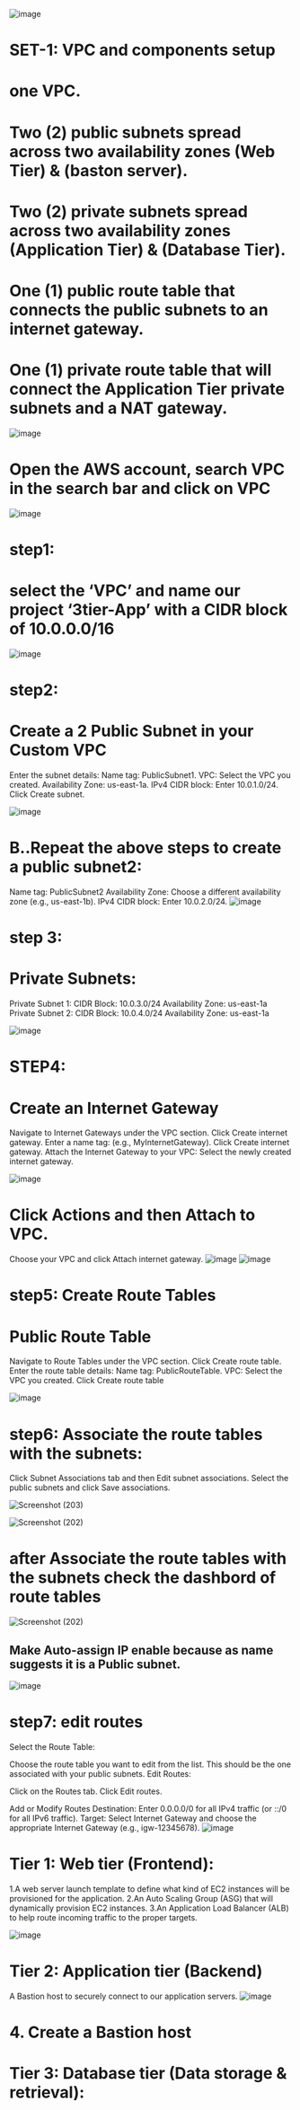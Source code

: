 ![image](https://github.com/user-attachments/assets/67a769c2-eee1-4abf-92e5-71715c5b2036)


# SET-1: VPC and components setup
# one VPC.
# Two (2) public subnets spread across two availability zones (Web Tier) & (baston server).
# Two (2) private subnets spread across two availability zones (Application Tier) & (Database Tier).
# One (1) public route table that connects the public subnets to an internet gateway.
# One (1) private route table that will connect the Application Tier private subnets and a NAT gateway.

![image](https://github.com/user-attachments/assets/c7536f26-d253-4b64-aff4-aa1141993694)

# Open the AWS account, search VPC in the search bar and click on VPC

![image](https://miro.medium.com/v2/resize:fit:1400/format:webp/1*fIrk-zLWEb4mepZjY1kiRw.png)

# step1:
 # select the ‘VPC’ and name our project ‘3tier-App’ with a CIDR block of 10.0.0.0/16

![image](https://github.com/user-attachments/assets/91443521-3f9d-4146-b51d-2c0676403c9f)

# step2:
# Create a 2 Public Subnet in your Custom VPC
Enter the subnet details: Name tag: PublicSubnet1. 
VPC: Select the VPC you created. 
Availability Zone: us-east-1a. 
IPv4 CIDR block: Enter 10.0.1.0/24. Click Create subnet.

![image](https://github.com/user-attachments/assets/405d93de-f939-4e70-aef5-d6839c69c574)

# B..Repeat the above steps to create a public subnet2:
Name tag: PublicSubnet2
Availability Zone: Choose a different availability zone (e.g., us-east-1b).
IPv4 CIDR block: Enter 10.0.2.0/24.
![image](https://github.com/user-attachments/assets/c461c26d-ea92-4e46-9b00-5f9c8bd1f133)


# step 3:
# Private Subnets:
Private Subnet 1:
CIDR Block: 10.0.3.0/24
Availability Zone: us-east-1a
Private Subnet 2:
CIDR Block: 10.0.4.0/24
Availability Zone: us-east-1a

![image](https://github.com/user-attachments/assets/c059f2d2-bae5-4c18-a825-cc91c7a3a467)


# STEP4:
# Create an Internet Gateway
Navigate to Internet Gateways under the VPC section.
Click Create internet gateway.
Enter a name tag: (e.g., MyInternetGateway).
Click Create internet gateway.
Attach the Internet Gateway to your VPC:
Select the newly created internet gateway.

![image](https://github.com/user-attachments/assets/9a53eb7b-9a78-4c70-aa60-506b35cc5be5)


# Click Actions and then Attach to VPC.
Choose your VPC and click Attach internet gateway.
![image](https://github.com/user-attachments/assets/e19b64fe-c804-4934-9792-47ad9b608ef9)
![image](https://github.com/user-attachments/assets/eeed7d1f-7ae9-4647-b589-04c6e91f064f)


# step5: Create Route Tables
# Public Route Table

Navigate to Route Tables under the VPC section.
Click Create route table.
Enter the route table details:
Name tag: PublicRouteTable.
VPC: Select the VPC you created.
Click Create route table

![image](https://github.com/user-attachments/assets/bbcfc989-799c-40ea-91a7-b08aa2b95c34)

# step6: Associate the  route tables with the subnets:
Click Subnet Associations tab and then Edit subnet associations.
Select the public subnets and click Save associations.

![Screenshot (203)](https://github.com/user-attachments/assets/b5c497c8-fde4-4862-af77-09830348f1f6)

![Screenshot (202)](https://github.com/user-attachments/assets/04c9d1d5-edae-474c-911d-443434842f17)

# after Associate the  route tables with the subnets check the dashbord of route tables

![Screenshot (202)](https://github.com/user-attachments/assets/58dc3a42-8dc5-4ad9-8e25-938f528e2ae0)


##  Make Auto-assign IP enable because as name suggests it is a Public subnet.
![image](https://github.com/user-attachments/assets/a431f026-89b3-4719-bf65-123a23f71372)

# step7: edit routes
Select the Route Table:

Choose the route table you want to edit from the list. This should be the one associated with your public subnets.
Edit Routes:

Click on the Routes tab.
Click Edit routes.

Add or Modify Routes
Destination: Enter 0.0.0.0/0 for all IPv4 traffic (or ::/0 for all IPv6 traffic).
Target: Select Internet Gateway and choose the appropriate Internet Gateway (e.g., igw-12345678).
![image](https://github.com/user-attachments/assets/567e2feb-8600-49a5-ad4b-711c623af1f5)




# Tier 1: Web tier (Frontend):
1.A web server launch template to define what kind of EC2 instances will be provisioned for the application.
2.An Auto Scaling Group (ASG) that will dynamically provision EC2 instances.
3.An Application Load Balancer (ALB) to help route incoming traffic to the proper targets.

![image](https://github.com/user-attachments/assets/fd3b739b-a7fc-4604-bc0d-60a5bf91035a)


# Tier 2: Application tier (Backend)

A Bastion host to securely connect to our application servers.
![image](https://github.com/user-attachments/assets/898a921a-03ba-425a-bcc0-55f3be09455b)


# 4. Create a Bastion host

# Tier 3: Database tier (Data storage & retrieval):



